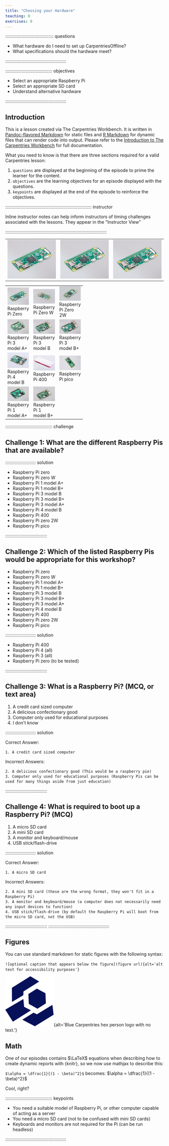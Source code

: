 ```yaml
---
title: "Choosing your Hardware"
teaching: 0
exercises: 0
---
```


:::::::::::::::::::::::::::::::::::::: questions 

- What hardware do I need to set up CarpentriesOffline?
- What specifications should the hardware meet?

::::::::::::::::::::::::::::::::::::::::::::::::

::::::::::::::::::::::::::::::::::::: objectives

- Select an appropriate Raspberry Pi
- Select an appropriate SD card
- Understand alternative hardware

::::::::::::::::::::::::::::::::::::::::::::::::

## Introduction

This is a lesson created via The Carpentries Workbench. It is written in
[Pandoc-flavored Markdown](https://pandoc.org/MANUAL.txt) for static files and
[R Markdown][r-markdown] for dynamic files that can render code into output. 
Please refer to the [Introduction to The Carpentries 
Workbench](https://carpentries.github.io/sandpaper-docs/) for full documentation.

What you need to know is that there are three sections required for a valid
Carpentries lesson:

 1. `questions` are displayed at the beginning of the episode to prime the
    learner for the content.
 2. `objectives` are the learning objectives for an episode displayed with
    the questions.
 3. `keypoints` are displayed at the end of the episode to reinforce the
    objectives.

:::::::::::::::::::::::::::::::::::::::::::::::::::::::::::::::::::: instructor

Inline instructor notes can help inform instructors of timing challenges
associated with the lessons. They appear in the "Instructor View"

::::::::::::::::::::::::::::::::::::::::::::::::::::::::::::::::::::::::::::::::

||||
|---|---|---|
|![](RaspberryPiZero.png)|![](RaspberryPiZero.png)|![](RaspberryPiZero.png)|![](RaspberryPiZero.png)|


<table class="table">
 <tbody>
  <tr>
   <td style="width: 50px"><img src='RaspberryPiZero.png' alt='An image of the Raspberry Pi Zero'>Raspberry Pi Zero</td>
   <td style="width: 50px"><img src='RaspberryPiZeroW.png' alt='An image of the Raspberry Pi Zero W'>Raspberry Pi Zero W</td>
   <td style="width: 50px"><img src='RaspberryPiZero2W.png' alt='An image of the Raspberry Pi Zero 2W'>Raspberry Pi Zero 2W</td>
  </tr>
  <tr>
   <td style="width: 50px"><img src='RaspberryPi3ModelAp.png' alt='An image of the Raspberry Pi 3 model A+'>Raspberry Pi 3 model A+</td>
   <td style="width: 50px"><img src='RaspberryPi3ModelB.png' alt='An image of the Raspberry Pi 3 model B'>Raspberry Pi 3 model B</td>
   <td style="width: 50px"><img src='RaspberryPi3ModelBp.png' alt='An image of the Raspberry Pi 3 model B+'>Raspberry Pi 3 model B+</td>
  </tr>
  <tr>
   <td style="width: 50px"><img src='RaspberryPi4ModelB.png' alt='An image of the Raspberry Pi 4 model B'>Raspberry Pi 4 model B</td>
   <td style="width: 50px"><img src='RaspberryPi400.png' alt='An image of the Raspberry Pi 400'>Raspberry Pi 400</td>
   <td style="width: 50px"><img src='RaspberryPiPico.png' alt='An image of the Raspberry Pi pico'>Raspberry Pi pico</td>
  </tr>
  <tr>
   <td style="width: 50px"><img src='RaspberryPi1ModelAp.png' alt='An image of the Raspberry Pi 1 model A+'>Raspberry Pi 1 model A+</td>
   <td style="width: 50px"><img src='RaspberryPi1ModelBp.png' alt='An image of the Raspberry Pi 1 model B+'>Raspberry Pi 1 model B+</td>
   <td style="width: 50px"></td>
  </tr>
 </tbody>
</table>

::::::::::::::::::::::::::::::::::::: challenge 

## Challenge 1: What are the different Raspberry Pis that are available?

:::::::::::::::::::::::: solution 

- Raspberry Pi zero
- Raspberry Pi zero W
- Raspberry Pi 1 model A+
- Raspberry Pi 1 model B+
- Raspberry Pi 3 model B
- Raspberry Pi 3 model B+
- Raspberry Pi 3 model A+
- Raspberry Pi 4 model B
- Raspberry Pi 400
- Raspberry Pi zero 2W
- Raspberry Pi pico

:::::::::::::::::::::::::::::::::


## Challenge 2: Which of the listed Raspberry Pis would be appropriate for this workshop?

- Raspberry Pi zero
- Raspberry Pi zero W
- Raspberry Pi 1 model A+
- Raspberry Pi 1 model B+
- Raspberry Pi 3 model B
- Raspberry Pi 3 model B+
- Raspberry Pi 3 model A+
- Raspberry Pi 4 model B
- Raspberry Pi 400
- Raspberry Pi zero 2W
- Raspberry Pi pico

:::::::::::::::::::::::: solution 

- Raspberry Pi 400
- Raspberry Pi 4 (all)
- Raspberry Pi 3 (all)
- Raspberry Pi zero (to be tested)

:::::::::::::::::::::::::::::::::


## Challenge 3: What is a Raspberry Pi? (MCQ, or text area)

1. A credit card sized computer
2. A delicious confectionary good
3. Computer only used for educational purposes
4. I don't know

:::::::::::::::::::::::: solution 

Correct Answer:
```
1. A credit card sized computer
```
Incorrect Answers:
```
2. A delicious confectionary good (This would be a raspberry pie)
3. Computer only used for educational purposes (Raspberry Pis can be used for many things aside from just education)
```
:::::::::::::::::::::::::::::::::


## Challenge 4: What is required to boot up a Raspberry Pi? (MCQ)

1. A micro SD card
2. A mini SD card
3. A monitor and keyboard/mouse
4. USB stick/flash-drive

:::::::::::::::::::::::: solution 

Correct Answer:
```
1. A micro SD card
```
Incorrect Answers:
```
2. A mini SD card (these are the wrong format, they won't fit in a Raspberry Pi)
3. A monitor and keyboard/mouse (a computer does not necessarily need any input devices to function)
4. USB stick/flash-drive (by default the Raspberry Pi will boot from the micro SD card, not the USB)
```
:::::::::::::::::::::::::::::::::
::::::::::::::::::::::::::::::::::::::::::::::::

## Figures

You can use standard markdown for static figures with the following syntax:

`![optional caption that appears below the figure](figure url){alt='alt text for
accessibility purposes'}`

![You belong in The Carpentries!](https://raw.githubusercontent.com/carpentries/logo/master/Badge_Carpentries.svg){alt='Blue Carpentries hex person logo with no text.'}

## Math

One of our episodes contains $\LaTeX$ equations when describing how to create
dynamic reports with {knitr}, so we now use mathjax to describe this:

`$\alpha = \dfrac{1}{(1 - \beta)^2}$` becomes: $\alpha = \dfrac{1}{(1 - \beta)^2}$

Cool, right?

::::::::::::::::::::::::::::::::::::: keypoints 

- You need a suitable model of Raspberry Pi, or other computer capable of acting as a server
- You need a micro SD card (not to be confused with mini SD cards)
- Keyboards and monitors are not required for the Pi (can be run headless)

::::::::::::::::::::::::::::::::::::::::::::::::

[r-markdown]: https://rmarkdown.rstudio.com/
